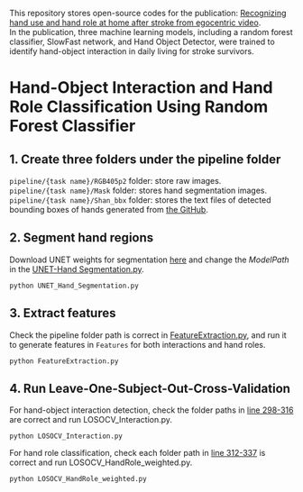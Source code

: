 This repository stores open-source codes for the publication: [Recognizing hand use and hand role at home after stroke from egocentric video](https://journals.plos.org/digitalhealth/article?id=10.1371/journal.pdig.0000361).  
In the publication, three machine learning models, including a random forest classifier, SlowFast network, and Hand Object Detector, were trained to identify hand-object interaction in daily living for stroke survivors.  

# Hand-Object Interaction and Hand Role Classification Using Random Forest Classifier  
## 1. Create three folders under the pipeline folder
`pipeline/{task name}/RGB405p2` folder: store raw images.  
`pipeline/{task name}/Mask` folder: stores hand segmentation images.  
`pipeline/{task name}/Shan_bbx` folder: stores the text files of detected bounding boxes of hands generated from [the GitHub](https://github.com/mft2023/hand-object-detector).  

## 2. Segment hand regions
Download UNET weights for segmentation [here](https://drive.google.com/drive/folders/149ZD2eIGfj0Z4Crf4vAhN4Vu5URR70i4?usp=sharing) and change the _ModelPath_ in the [UNET-Hand Segmentation.py](https://github.com/mft2023/Random-Forest-Classifier/blob/main/UNET-Hand%20Segmentation.py).
```
python UNET_Hand_Segmentation.py
```
## 3. Extract features  
Check the pipeline folder path is correct in [FeatureExtraction.py](https://github.com/mft2023/main/blob/Rondom-Forest-Classifier/FeatureExtraction.py), and run it to generate features in `Features` for both interactions and hand roles.
```
python FeatureExtraction.py
```
## 4. Run Leave-One-Subject-Out-Cross-Validation
For hand-object interaction detection, check the folder paths in [line 298-316](https://github.com/mft2023/Random-Forest-Classifier/blob/ec97f33b6e85b64076c96f30b744f1ad7df7df60/LOSOCV_Interaction.py#L298C1-L298C1) are correct and run LOSOCV_Interaction.py.
```
python LOSOCV_Interaction.py
```
For hand role classification, check each folder path in [line 312-337](https://github.com/mft2023/Random-Forest-Classifier/blob/ec97f33b6e85b64076c96f30b744f1ad7df7df60/LOSOCV_HandRole_weighted.py#L312C1-L312C1) is correct and run LOSOCV_HandRole_weighted.py.
```
python LOSOCV_HandRole_weighted.py
```

